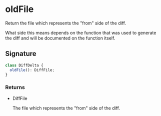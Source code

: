 # oldFile

Return the file which represents the "from" side of the diff.

What side this means depends on the function that was used to generate
the diff and will be documented on the function itself.

## Signature

```ts
class DiffDelta {
  oldFile(): DiffFile;
}
```

### Returns

<ul class="param-ul">
  <li class="param-li param-li-root">
    <span class="param-type">DiffFile</span>
    <br>
    <p class="param-description">The file which represents the &quot;from&quot; side of the diff.</p>
  </li>
</ul>